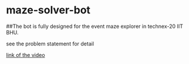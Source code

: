 # maze-solver-bot

##The bot is fully designed for the event maze explorer in technex-20 IIT BHU.

see the problem statement for detail

[link of the video](https://youtu.be/cMjCiNqAYVQ)
